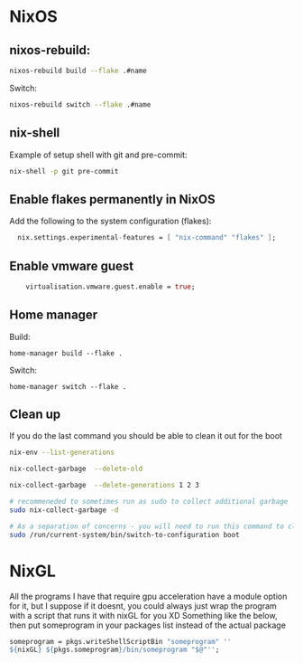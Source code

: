 # NixOS

## nixos-rebuild:

```sh
nixos-rebuild build --flake .#name
```

Switch:

```sh
nixos-rebuild switch --flake .#name
```

## nix-shell

Example of setup shell with git and pre-commit:

```sh
nix-shell -p git pre-commit
```

## Enable flakes permanently in NixOS
Add the following to the system configuration (flakes):

```nix
  nix.settings.experimental-features = [ "nix-command" "flakes" ];
```

## Enable vmware guest

```nix
    virtualisation.vmware.guest.enable = true;
```

## Home manager

Build:

```
home-manager build --flake .
```

Switch:

```
home-manager switch --flake .
```

## Clean up

If you do the last command you should be able to clean it out for the boot

```sh
nix-env --list-generations

nix-collect-garbage  --delete-old

nix-collect-garbage  --delete-generations 1 2 3

# recommeneded to sometimes run as sudo to collect additional garbage
sudo nix-collect-garbage -d

# As a separation of concerns - you will need to run this command to clean out boot
sudo /run/current-system/bin/switch-to-configuration boot
```

# NixGL

All the programs I have that require gpu acceleration have a module option for it, but I suppose if it doesnt, you could always just wrap the program with a script that runs it with nixGL for you XD Something like the below, then put someprogram in your packages list instead of the actual package

```nix
someprogram = pkgs.writeShellScriptBin "someprogram" ''
${nixGL} ${pkgs.someprogram}/bin/someprogram "$@"'';
```